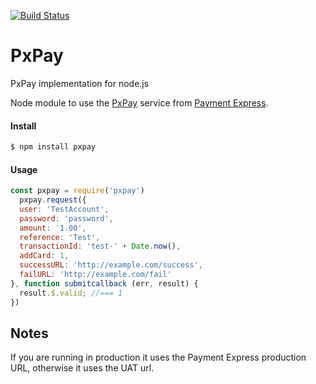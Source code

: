 [![Build Status](https://travis-ci.org/Kevnz/pxpay.png?branch=master)](https://travis-ci.org/Kevnz/pxpay)

# PxPay

PxPay implementation for node.js

Node module to use the [PxPay](http://paymentexpress.co.nz/developer-e-commerce-paymentexpress-hosted-pxpay) service from [Payment Express](http://paymentexpress.co.nz/).

#### Install
```bash
$ npm install pxpay
```

#### Usage

```javascript
const pxpay = require('pxpay')
  pxpay.request({
  user: 'TestAccount',
  password: 'password',
  amount: '1.00',
  reference: 'Test',
  transactionId: 'test-' + Date.now(),
  addCard: 1,
  successURL: 'http://example.com/success',
  failURL: 'http://example.com/fail'
}, function submitcallback (err, result) {
  result.$.valid; //=== 1
})
```

## Notes

If you are running in production it uses the Payment Express production URL, otherwise it uses the UAT url.